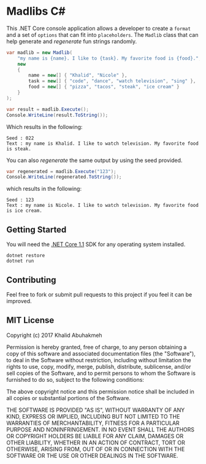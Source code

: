 # Madlibs C# 

This .NET Core console application allows a developer to create a `format` and a set of `options` that can fit into `placeholders`. The `Madlib` class that can help generate and *regenerate* fun strings randomly.

```csharp
var madlib = new Madlib(
    "my name is {name}. I like to {task}. My favorite food is {food}.",
    new
    {
        name = new[] { "Khalid", "Nicole" },
        task = new[] { "code", "dance", "watch television", "sing" },
        food = new[] { "pizza", "tacos", "steak", "ice cream" }
    }
);

var result = madlib.Execute();
Console.WriteLine(result.ToString());
```

Which results in the following:

```console
Seed : 022
Text : my name is Khalid. I like to watch television. My favorite food is steak.
```

You can also *regenerate* the same output by using the seed provided.

```csharp
var regenerated = madlib.Execute("123");
Console.WriteLine(regenerated.ToString());
```

which results in the following:

```console
Seed : 123
Text : my name is Nicole. I like to watch television. My favorite food is ice cream.
```

## Getting Started

You will need the [.NET Core 1.1](https://www.microsoft.com/net/download/core) SDK for any operating system installed.

```
dotnet restore
dotnet run
```

## Contributing

Feel free to fork or submit pull requests to this project if you feel it can be improved.

## MIT License

Copyright (c) 2017 Khalid Abuhakmeh

Permission is hereby granted, free of charge, to any person obtaining a copy
of this software and associated documentation files (the "Software"), to deal
in the Software without restriction, including without limitation the rights
to use, copy, modify, merge, publish, distribute, sublicense, and/or sell
copies of the Software, and to permit persons to whom the Software is
furnished to do so, subject to the following conditions:

The above copyright notice and this permission notice shall be included in all
copies or substantial portions of the Software.

THE SOFTWARE IS PROVIDED "AS IS", WITHOUT WARRANTY OF ANY KIND, EXPRESS OR
IMPLIED, INCLUDING BUT NOT LIMITED TO THE WARRANTIES OF MERCHANTABILITY,
FITNESS FOR A PARTICULAR PURPOSE AND NONINFRINGEMENT. IN NO EVENT SHALL THE
AUTHORS OR COPYRIGHT HOLDERS BE LIABLE FOR ANY CLAIM, DAMAGES OR OTHER
LIABILITY, WHETHER IN AN ACTION OF CONTRACT, TORT OR OTHERWISE, ARISING FROM,
OUT OF OR IN CONNECTION WITH THE SOFTWARE OR THE USE OR OTHER DEALINGS IN THE
SOFTWARE.
